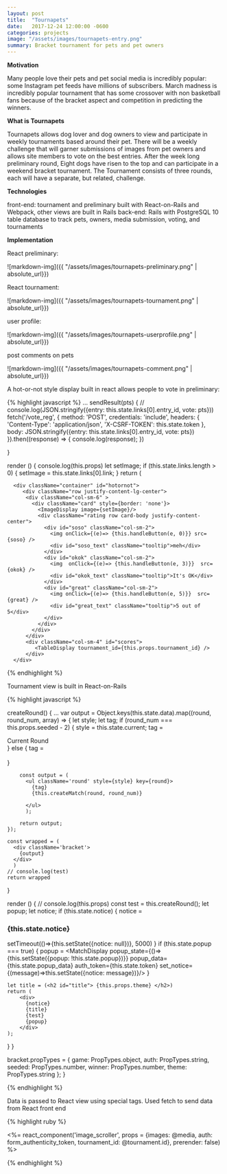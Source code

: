 ```yaml
---
layout: post
title:  "Tournapets"
date:   2017-12-24 12:00:00 -0600
categories: projects
image: "/assets/images/tournapets-entry.png"
summary: Bracket tournament for pets and pet owners
---
```

**Motivation**

Many people love their pets and pet social media is incredibly popular: some Instagram pet feeds have millions of subscribers. March madness is incredibly popular tournament that has some crossover with non basketball fans because of the bracket aspect and competition in predicting the winners. 

**What is Tournapets**

Tournapets allows dog lover and dog owners to view and participate in weekly tournaments based around their pet. There will be a weekly challenge that will garner submissions of images from pet owners and allows site members to vote on the best entries. After the week long preliminary round, Eight dogs have risen to the top and can participate in a weekend bracket tournament. The Tournament consists of three rounds, each will have a separate, but related, challenge. 

**Technologies**

front-end: tournament and preliminary built with React-on-Rails and Webpack, other views are built in Rails
back-end: Rails with PostgreSQL 10 table database to track pets, owners, media submission, voting, and tournaments

**Implementation**

React preliminary:

![markdown-img]({{ "/assets/images/tournapets-preliminary.png" | absolute_url}})

React tournament:

![markdown-img]({{ "/assets/images/tournapets-tournament.png" | absolute_url}})

user profile:

![markdown-img]({{ "/assets/images/tournapets-userprofile.png" | absolute_url}})

post comments on pets

![markdown-img]({{ "/assets/images/tournapets-comment.png" | absolute_url}})

A hot-or-not style display built in react allows people to vote in preliminary:

{% highlight javascript %}
...
sendResult(pts) {
  // console.log(JSON.stringify({entry: this.state.links[0].entry_id, vote: pts}))
  fetch('/vote_reg', {
    method: 'POST',
    credentials: 'include',
    headers: {
      'Content-Type': 'application/json',
      'X-CSRF-TOKEN': this.state.token
    },
    body: JSON.stringify({entry: this.state.links[0].entry_id, vote: pts})
}).then((response) => {
  console.log(response);
})

}

render () {
    console.log(this.props)
    let setImage;
    if (this.state.links.length > 0) {
      setImage = this.state.links[0].link;
    }
    return (

      <div className="container" id="hotornot">
         <div className="row justify-content-lg-center">
          <div className="col-sm-6" >
            <div className="card" style={border: 'none'}>
              <ImageDisplay image={setImage}/>
              <div className="rating row card-body justify-content-center">
                <div id="soso" className="col-sm-2">
                  <img onClick={(e)=> {this.handleButton(e, 0)}} src={soso} />
                  <div id="soso_text" className="tooltip">meh</div>
                </div>
                <div id="okok" className="col-sm-2">
                  <img  onClick={(e)=> {this.handleButton(e, 3)}}  src={okok} />
                  <div id="okok_text" className="tooltip">It's OK</div>
                </div>
                <div id="great" className="col-sm-2">
                  <img onClick={(e)=> {this.handleButton(e, 5)}}  src={great} />
                  <div id="great_text" className="tooltip">5 out of 5</div>
                </div>
              </div>
            </div>
          </div>
          <div className="col-sm-4" id="scores">
             <TableDisplay tournament_id={this.props.tournament_id} />
          </div>
      </div>
{% endhighlight %}

Tournament view is built in React-on-Rails

{% highlight javascript %}

createRound() {
    ...
    var output = Object.keys(this.state.data).map((round, round_num, array) => {
        let style;
        let tag;
        if (round_num === this.props.seeded - 2) {
            style = this.state.current;
            tag = <div id="round-tag">Current Round</div>
          } else {
            tag = <div>&nbsp;</div>
          }

        const output = ( 
          <ul className='round' style={style} key={round}> 
            {tag}
            {this.createMatch(round, round_num)}
            
          </ul>
          );

        return output;
    });

    const wrapped = (
      <div className='bracket'>
        {output}
      </div>
      )
    // console.log(test)
    return wrapped
  }


render () {
    // console.log(this.props)
    const test = this.createRound();
    let popup;
    let notice;
    if (this.state.notice) {
      notice = <h3 id="notice">{this.state.notice}</h3>
      setTimeout(()=>{this.setState({notice: null})}, 5000)
    }
    if (this.state.popup === true) {
      popup = <MatchDisplay popup_state={()=>{this.setState({popup: !this.state.popup})}} popup_data={this.state.popup_data} auth_token={this.state.token} set_notice={(message)=>this.setState({notice: message})}/>
    }

    let title = (<h2 id="title"> {this.props.theme} </h2>)
    return (
        <div>
          {notice}
          {title}
          {test}
          {popup}
        </div>
    );
  }
}

bracket.propTypes = {
  game: PropTypes.object,
  auth: PropTypes.string,
  seeded: PropTypes.number,
  winner: PropTypes.number,
  theme: PropTypes.string
};
}

{% endhighlight %}


Data is passed to React view using special tags. Used fetch to send data from React front end

{% highlight ruby %}

<div class="jumbotron" style="">
  <%= react_component('image_scroller', props = {images: @media, auth: form_authenticity_token, tournament_id: @tournament.id}, prerender: false) %>
<div id="offcolor" style="">

{% endhighlight %}

[Github]: https://github.com/itisjohnday/delta-final-project
[Tournapets]: https://tournapets.herokuapp.com
